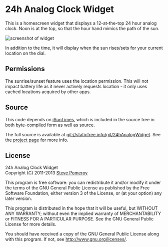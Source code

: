 24h Analog Clock Widget
=======================

This is a homescreen widget that displays a 12-at-the-top 24 hour analog clock.
Noon is at the top, so that the hour hand mimics the path of the sun.

![screenshot of widget](extra/sshot02.jpg)

In addition to the time, it will display when the sun rises/sets for your
current location on the dial.

Permissions
-----------

The sunrise/sunset feature uses the location permission. This will not impact
battery life as it never actively requests location - it only uses cached
locations acquired by other apps.

Source
------

This code depends on [jSunTimes](http://www.jstott.me.uk/jsuntimes/), which is
included in the source tree in both byte-compiled form as well as source.

The full source is available at
[git://staticfree.info/git/24hAnalogWidget](git://staticfree.info/git/24hAnalogWidget).
See the [project page](http://staticfree.info/projects/24h_clock/) for more
info.

License
-------

24h Analog Clock Widget  
Copyright (C) 2011-2013 [Steve Pomeroy](mailto:steve@staticfree.info)

This program is free software: you can redistribute it and/or modify
it under the terms of the GNU General Public License as published by
the Free Software Foundation, either version 3 of the License, or
(at your option) any later version.

This program is distributed in the hope that it will be useful,
but WITHOUT ANY WARRANTY; without even the implied warranty of
MERCHANTABILITY or FITNESS FOR A PARTICULAR PURPOSE.  See the
GNU General Public License for more details.

You should have received a copy of the GNU General Public License
along with this program.  If not, see <http://www.gnu.org/licenses/>.
